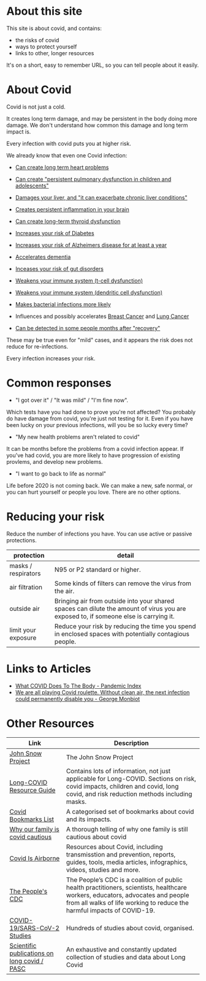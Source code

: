 # About this site
This site is about covid, and contains:
- the risks of covid
- ways to protect yourself
- links to other, longer resources

It's on a short, easy to remember URL, so you can tell people about it easily.

# About Covid
Covid is not just a cold.

It creates long term damage, and may be persistent in the body doing more damage. We don't understand how common this damage and long term impact is.

Every infection with covid puts you at higher risk.

We already know that even one Covid infection:

- [Can create long term heart problems](https://www.nature.com/articles/s41591-022-02000-0)

- [Can create "persistent pulmonary dysfunction in children and adolescents"](https://pubs.rsna.org/doi/10.1148/radiol.221250)

- [Damages your liver, and "it can exacerbate chronic liver conditions"](https://www.ncbi.nlm.nih.gov/pmc/articles/PMC9131221/)

- [Creates persistent inflammation in your brain](https://www.cell.com/cell/fulltext/S0092-8674(22)00713-9)

- [Can create long-term thyroid dysfunction](https://www.tandfonline.com/doi/full/10.1080/13102818.2023.2170829)

- [Increases your risk of Diabetes](https://www.cdc.gov/mmwr/volumes/71/wr/mm7102e2.htm)

- [Increases your risk of Alzheimers disease for at least a year](https://content.iospress.com/articles/journal-of-alzheimers-disease/jad220717)

- [Accelerates dementia](https://www.eurekalert.org/news-releases/985010)

- [Inceases your risk of gut disorders](https://www.nature.com/articles/s41467-023-36223-7)

- [Weakens your immune system (t-cell dysfunction)](https://nn.neurology.org/content/10/4/e200097#sec-14)

- [Weakens your immune system (dendritic cell dysfunction)](https://www.nature.com/articles/s41423-021-00728-2#Sec2)

- [Makes bacterial infections more likely](https://www.ncbi.nlm.nih.gov/pmc/articles/PMC9134015/)

- Influences and possibly accelerates [Breast Cancer](https://pubmed.ncbi.nlm.nih.gov/35747796/) and [Lung Cancer](https://pubmed.ncbi.nlm.nih.gov/37033918/)

- [Can be detected in some people months after "recovery"](https://www.ncbi.nlm.nih.gov/pmc/articles/PMC9057012/)

These may be true even for "mild" cases, and it appears the risk does not reduce for re-infections.

Every infection increases your risk.

# Common responses

- "I got over it" / "It was mild" / "I'm fine now".

Which tests have you had done to prove you're not affected? You probably do have damage from covid, you're just not testing for it. Even if you have been lucky on your previous infections, will you be so lucky every time?

- "My new health problems aren't related to covid"

It can be months before the problems from a covid infection appear. If you've had covid, you are more likely to have progression of existing provlems, and develop new problems.

- "I want to go back to life as normal"

Life before 2020 is not coming back. We can make a new, safe normal, or you can hurt yourself or people you love. There are no other options.

# Reducing your risk

Reduce the number of infections you have. You can use active or passive protections.

| protection | detail |
|----|----|
| masks / respirators | N95 or P2 standard or higher. |
| air filtration | Some kinds of filters can remove the virus from the air. |
| outside air | Bringing air from outside into your shared spaces can dilute the amount of virus you are exposed to, if someone else is carrying it. |
| limit your exposure | Reduce your risk by reducing the time you spend in enclosed spaces with potentially contagious people. |



# Links to Articles

- [What COVID Does To The Body - Pandemic Index](https://www.panaccindex.info/p/what-covid-does-to-the-body)
- [We are all playing Covid roulette. Without clean air, the next infection could permanently disable you - George Monbiot](https://www.theguardian.com/commentisfree/2023/jan/26/covid-roulette-clean-air-ventilation-long-covid)


# Other Resources

| Link | Description |
|----|------|
|  [John Snow Project](https://johnsnowproject.org) | The John Snow Project |
| [Long-COVID Resource Guide](https://docs.google.com/document/d/15LHdOt-f6e7O5LWWAeNnh-zZ2YRW_EzrbSQKJBPnkvY/edit) | Contains lots of information, not just applicable for Long-COVID. Sections on risk, covid impacts, children and covid, long covid, and risk reduction methods including masks. |
| [Covid Bookmarks List](https://raindrop.io/JW_Lists/covid-lists-30427555) | A categorised set of bookmarks about covid and its impacts. |
| [Why our family is covid cautious](https://sites.google.com/view/why-we-are-covid-cautious/home) | A thorough telling of why one family is still cautious about covid |
| [Covid Is Airborne](https://www.covidisairborne.org) | Resources about Covid, including transmisstion and prevention, reports, guides, tools, media articles, infographics, videos, studies and more. |
| [The People's CDC](https://peoplescdc.org) | The People’s CDC is a coalition of public health practitioners, scientists, healthcare workers, educators, advocates and people from all walks of life working to reduce the harmful impacts of COVID-19. |
| [COVID-19/SARS-CoV-2 Studies](https://docs.google.com/spreadsheets/d/12VbMkvqUF9eSggJsdsFEjKs5x0ABxQJi5tvfzJIDd3U/htmlview) | Hundreds of studies about covid, organised. |
| [Scientific publications on long covid / PASC](https://docs.google.com/spreadsheets/d/1jy354stmCE30zYoE5Ou3lz0O1hZSbvuLfvxcUGoBroQ/edit#gid=2120469993) | An exhaustive and constantly updated collection of studies and data about Long Covid |
